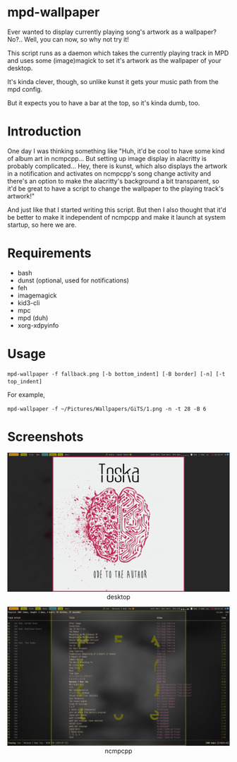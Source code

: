 # mpd-wallpaper
Ever wanted to display currently playing song's artwork as a wallpaper? No?.. Well, you can now, so why not try it!

This script runs as a daemon which takes the currently playing track in MPD and uses some (image)magick to set it's artwork
as the wallpaper of your desktop.

It's kinda clever, though, so unlike kunst it gets your music path from the mpd config.

But it expects you to have a bar at the top, so it's kinda dumb, too.

# Introduction
One day I was thinking something like "Huh, it'd be cool to have some kind of album art in ncmpcpp... But setting up image display in alacritty is probably complicated... Hey, there is kunst, which also displays the artwork in a notification and activates on ncmpcpp's song change activity and there's an option to make the alacritty's background a bit transparent, so it'd be great to have a script to change the wallpaper to the playing track's artwork!"

And just like that I started writing this script. But then I also thought that it'd be better to make it independent of ncmpcpp
and make it launch at system startup, so here we are.

# Requirements
- bash
- dunst (optional, used for notifications)
- feh
- imagemagick
- kid3-cli
- mpc
- mpd (duh)
- xorg-xdpyinfo

# Usage
`mpd-wallpaper -f fallback.png [-b bottom_indent] [-B border] [-n] [-t top_indent]`

For example, 

`mpd-wallpaper -f ~/Pictures/Wallpapers/GiTS/1.png -n -t 28 -B 6`

# Screenshots

<p align="center"><img src="example.png">desktop</p>


<p align="center"><img src="ncmpcpp.png">ncmpcpp</p>
